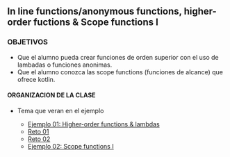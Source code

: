 
## In line functions/anonymous functions, higher-order fuctions & Scope functions I

### OBJETIVOS 

- Que el alumno pueda crear funciones de orden superior con el uso de lambadas o funciones anonimas.
- Que el alumno conozca las scope functions (funciones de alcance) que ofrece kotlin. 

#### ORGANIZACION DE LA CLASE 

- Tema que veran en el ejemplo

	- [Ejemplo 01: Higher-order functions & lambdas](Ejemplo-01)
	- [Reto 01](Reto-01)
	- [Reto 02](Reto-02)
	- [Ejemplo 02: Scope functions I](Ejemplo-02)